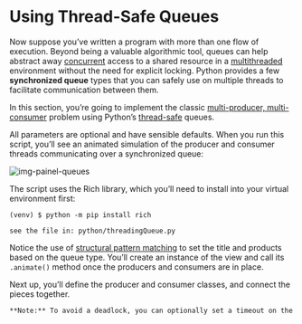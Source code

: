 # Using Thread-Safe Queues

Now suppose you’ve written a program with more than one flow of execution. Beyond being a valuable algorithmic tool, queues can help abstract away [concurrent](https://realpython.com/python-concurrency/) access to a shared resource in a [multithreaded](https://realpython.com/intro-to-python-threading/) environment without the need for explicit locking. Python provides a few **synchronized queue** types that you can safely use on multiple threads to facilitate communication between them.

In this section, you’re going to implement the classic [multi-producer, multi-consumer](https://en.wikipedia.org/wiki/Producer%E2%80%93consumer_problem) problem using Python’s [thread-safe](https://en.wikipedia.org/wiki/Thread_safety) queues.

All parameters are optional and have sensible defaults. When you run this script, you’ll see an animated simulation of the producer and consumer threads communicating over a synchronized queue:

![img-painel-queues](https://files.realpython.com/media/queue_fifo.4bfb28b845b0.png)

The script uses the Rich library, which you’ll need to install into your virtual environment first:

```shell
(venv) $ python -m pip install rich
```

`see the file in: python/threadingQueue.py`

Notice the use of [structural pattern matching](https://realpython.com/python310-new-features/#structural-pattern-matching) to set the title and products based on the queue type. You’ll create an instance of the view and call its `.animate()` method once the producers and consumers are in place.

Next up, you’ll define the producer and consumer classes, and connect the pieces together.

```markdown
**Note:** To avoid a deadlock, you can optionally set a timeout on the `.get()` method by passing a timeout keyword argument with the number of seconds to wait before giving up.
```